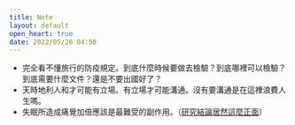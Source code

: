 ```yaml
---
title: Note
layout: default
open_heart: true
date: 2022/05/26 04:50
---
```


- 完全看不懂旅行的防疫規定。到底什麼時候要做去檢驗？到底哪裡可以檢驗？到底需要什麼文件？還是不要出國好了？
- 天時地利人和才可能有立場。有立場才可能溝通。沒有要溝通是在這裡浪費人生嗎。
- 失眠所造成痛覺加倍應該是最難受的副作用。（[研究結論居然這麼正面](https://www.ncbi.nlm.nih.gov/pmc/articles/PMC6433768/)）

